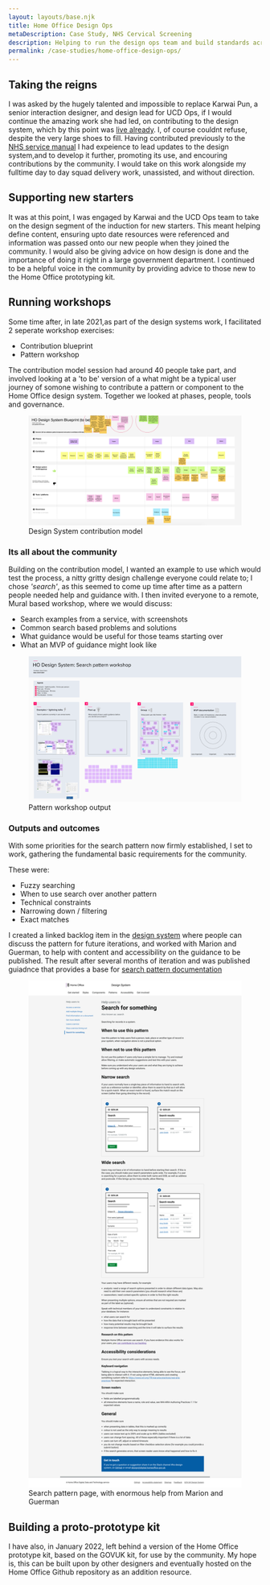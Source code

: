 ```yaml
---
layout: layouts/base.njk
title: Home Office Design Ops
metaDescription: Case Study, NHS Cervical Screening
description: Helping to run the design ops team and build standards across Home Office DDaT
permalink: /case-studies/home-office-design-ops/
---
```


## Taking the reigns
I was asked by the hugely talented and impossible to replace Karwai Pun, a senior interaction designer, and design lead for UCD Ops, if I would continue the amazing work she had led, on contributing to the design system, which by this point was [live already](https://hodigital.blog.gov.uk/2021/10/25/making-our-design-system-a-useful-tool-for-teams/).  I, of course couldnt refuse, despite the very large shoes to fill. Having contributed previously to the [NHS service manual](https://service-manual.nhs.uk/design-system) I had expeience to lead updates to the design system,and to develop it further, promoting its use, and encouring contributions by the community. I would take on this work alongside my fulltime day to day squad delivery work, unassisted, and without direction.

## Supporting new starters
It was at this point, I was engaged by Karwai and the UCD Ops team to take on the design segment of the induction for new starters. This meant helping define content, ensuring upto date resources were referenced and information was passed onto our new people when they joined the community. I would  also be giving advice on how design is done and the importance of doing it right in a large government department. I continued to be a helpful voice in the community by providing advice to those new to the Home Office prototyping kit.

## Running workshops

Some time after, in late 2021,as part of the design systems work, I facilitated 2 seperate workshop exercises:

- Contribution blueprint
- Pattern workshop

The contribution model session had around 40 people take part, and involved looking at a 'to be' version of a what might be a typical user journey of somone wishing to contribute a pattern or component to the Home Office design system. Together we looked at phases, people, tools and governance.

<figure>
    <img class="shadow" src="/_includes/assets/img/ds-blueprint.png"
         alt="Image of the Design system contribution blueprint">
    <figcaption>Design System contribution model</figcaption>
</figure>

### Its all about the community

Building on the contribution model, I wanted an example to use which would test the process, a nitty gritty design challenge everyone could relate to; I chose *'search'*, as this seemed to come up time after time as a pattern people needed help and guidance with. I then invited everyone to a remote, Mural based workshop, where we would discuss:

- Search examples from a service, with screenshots
- Common search based problems and solutions
- What guidance would be useful for those teams starting over
- What an MVP of guidance might look like


<figure>
    <img class="shadow blur" src="/_includes/assets/img/pattern-workshop.png"
         alt="Image of the Mural board used during the pattern workshop">
    <figcaption>Pattern workshop output</figcaption>
</figure>

### Outputs and outcomes
With some priorities for the search pattern now firmly established, I set to work, gathering the fundamental basic requirements for the community.

These were:

- Fuzzy searching
- When to use search over another pattern
- Technical constraints
- Narrowing down / filtering
- Exact matches

I created a linked backlog item in the [design system](https://design.homeoffice.gov.uk/) where people can discuss the pattern for future iterations, and worked with Marion and Guerman, to help with content and accessibility on the guidance to be published. The result after several months of iteration and was published guiadnce that provides a base for [search pattern documentation](https://design.homeoffice.gov.uk/patterns/search-for-something)


<figure>
    <img class="shadow" src="/_includes/assets/img/search-for-something.png"
         alt="Image of the search pattern page I led the work on">
    <figcaption>Search pattern page, with enormous help from Marion and Guerman</figcaption>
</figure>

## Building a proto-prototype kit
I have also, in January 2022, left behind a version of the Home Office prototype kit, based on the GOVUK kit, for use by the community. My hope is, this can be built upon by other designers and eventually hosted on the Home Office Github repository as an addition resource.


